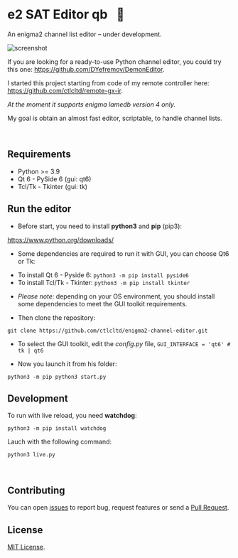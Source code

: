 # e2 SAT Editor qb   📡

An enigma2 channel list editor – under development.

![screenshot](../res/enigma2-channel-editor.jpg)

If you are looking for a ready-to-use Python channel editor, you could try this one: https://github.com/DYefremov/DemonEditor.

I started this project starting from code of my remote controller here: https://github.com/ctlcltd/remote-gx-ir.

*At the moment it supports enigma lamedb version 4 only.*

My goal is obtain an almost fast editor, scriptable, to handle channel lists.

 
## Requirements

* Python >= 3.9
* Qt 6 - PySide 6 (gui: qt6)
* Tcl/Tk - Tkinter (gui: tk)


## Run the editor

- Before start, you need to install **python3** and **pip** (pip3):

https://www.python.org/downloads/

- Some dependencies are required to run it with GUI, you can choose Qt6 or Tk:
* To install Qt 6 - Pyside 6: ```python3 -m pip install pyside6```
* To install Tcl/Tk - Tkinter: ```python3 -m pip install tkinter```

- *Please note:* depending on your OS environment, you should install some dependencies to meet the GUI toolkit requirements.

- Then clone the repository:

```git clone https://github.com/ctlcltd/enigma2-channel-editor.git```

- To select the GUI toolkit, edit the *config.py* file, ```GUI_INTERFACE = 'qt6' # tk | qt6```

- Now you launch it from his folder:

```python3 -m pip python3 start.py```


## Development

To run with live reload, you need **watchdog**:

```python3 -m pip install watchdog```

Lauch with the following command:

```python3 live.py```

 
## Contributing

You can open [issues](https://github.com/ctlcltd/e2-sat-editor-qb/issues) to report bug, request features or send a [Pull Request](https://github.com/ctlcltd/e2-sat-editor-qb/pulls).


## License

[MIT License](LICENSE).
